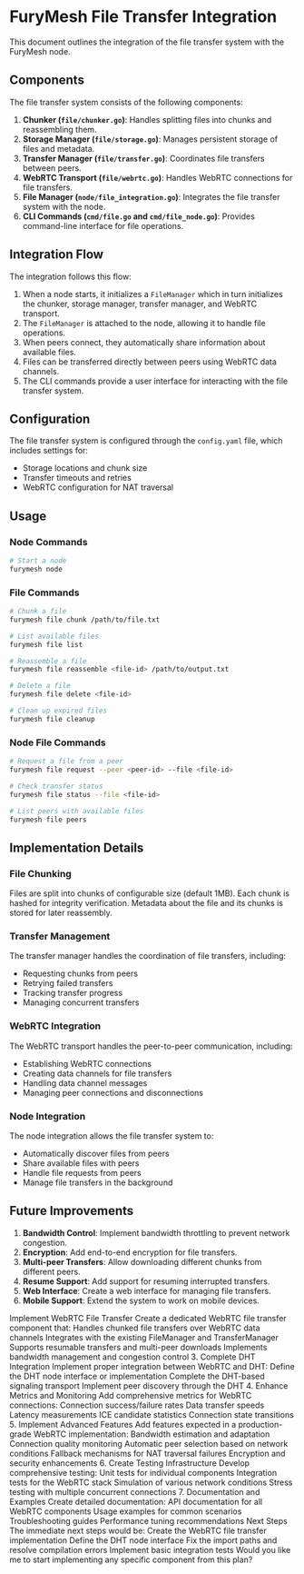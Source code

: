 # FuryMesh File Transfer Integration

This document outlines the integration of the file transfer system with the FuryMesh node.

## Components

The file transfer system consists of the following components:

1. **Chunker (`file/chunker.go`)**: Handles splitting files into chunks and reassembling them.
2. **Storage Manager (`file/storage.go`)**: Manages persistent storage of files and metadata.
3. **Transfer Manager (`file/transfer.go`)**: Coordinates file transfers between peers.
4. **WebRTC Transport (`file/webrtc.go`)**: Handles WebRTC connections for file transfers.
5. **File Manager (`node/file_integration.go`)**: Integrates the file transfer system with the node.
6. **CLI Commands (`cmd/file.go` and `cmd/file_node.go`)**: Provides command-line interface for file operations.

## Integration Flow

The integration follows this flow:

1. When a node starts, it initializes a `FileManager` which in turn initializes the chunker, storage manager, transfer manager, and WebRTC transport.
2. The `FileManager` is attached to the node, allowing it to handle file operations.
3. When peers connect, they automatically share information about available files.
4. Files can be transferred directly between peers using WebRTC data channels.
5. The CLI commands provide a user interface for interacting with the file transfer system.

## Configuration

The file transfer system is configured through the `config.yaml` file, which includes settings for:

- Storage locations and chunk size
- Transfer timeouts and retries
- WebRTC configuration for NAT traversal

## Usage

### Node Commands

```bash
# Start a node
furymesh node
```

### File Commands

```bash
# Chunk a file
furymesh file chunk /path/to/file.txt

# List available files
furymesh file list

# Reassemble a file
furymesh file reassemble <file-id> /path/to/output.txt

# Delete a file
furymesh file delete <file-id>

# Clean up expired files
furymesh file cleanup
```

### Node File Commands

```bash
# Request a file from a peer
furymesh file request --peer <peer-id> --file <file-id>

# Check transfer status
furymesh file status --file <file-id>

# List peers with available files
furymesh file peers
```

## Implementation Details

### File Chunking

Files are split into chunks of configurable size (default 1MB). Each chunk is hashed for integrity verification. Metadata about the file and its chunks is stored for later reassembly.

### Transfer Management

The transfer manager handles the coordination of file transfers, including:

- Requesting chunks from peers
- Retrying failed transfers
- Tracking transfer progress
- Managing concurrent transfers

### WebRTC Integration

The WebRTC transport handles the peer-to-peer communication, including:

- Establishing WebRTC connections
- Creating data channels for file transfers
- Handling data channel messages
- Managing peer connections and disconnections

### Node Integration

The node integration allows the file transfer system to:

- Automatically discover files from peers
- Share available files with peers
- Handle file requests from peers
- Manage file transfers in the background

## Future Improvements

1. **Bandwidth Control**: Implement bandwidth throttling to prevent network congestion.
2. **Encryption**: Add end-to-end encryption for file transfers.
3. **Multi-peer Transfers**: Allow downloading different chunks from different peers.
4. **Resume Support**: Add support for resuming interrupted transfers.
5. **Web Interface**: Create a web interface for managing file transfers.
6. **Mobile Support**: Extend the system to work on mobile devices.

Implement WebRTC File Transfer
Create a dedicated WebRTC file transfer component that:
Handles chunked file transfers over WebRTC data channels
Integrates with the existing FileManager and TransferManager
Supports resumable transfers and multi-peer downloads
Implements bandwidth management and congestion control
3. Complete DHT Integration
Implement proper integration between WebRTC and DHT:
Define the DHT node interface or implementation
Complete the DHT-based signaling transport
Implement peer discovery through the DHT
4. Enhance Metrics and Monitoring
Add comprehensive metrics for WebRTC connections:
Connection success/failure rates
Data transfer speeds
Latency measurements
ICE candidate statistics
Connection state transitions
5. Implement Advanced Features
Add features expected in a production-grade WebRTC implementation:
Bandwidth estimation and adaptation
Connection quality monitoring
Automatic peer selection based on network conditions
Fallback mechanisms for NAT traversal failures
Encryption and security enhancements
6. Create Testing Infrastructure
Develop comprehensive testing:
Unit tests for individual components
Integration tests for the WebRTC stack
Simulation of various network conditions
Stress testing with multiple concurrent connections
7. Documentation and Examples
Create detailed documentation:
API documentation for all WebRTC components
Usage examples for common scenarios
Troubleshooting guides
Performance tuning recommendations
Next Steps
The immediate next steps would be:
Create the WebRTC file transfer implementation
Define the DHT node interface
Fix the import paths and resolve compilation errors
Implement basic integration tests
Would you like me to start implementing any specific component from this plan?

